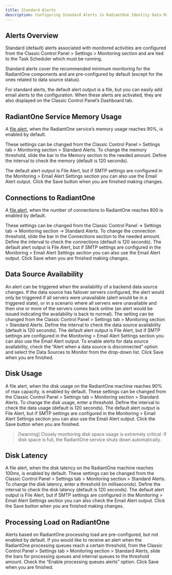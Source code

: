 ```yaml
---
title: Standard Alerts
description: Configuring Standard Alerts in RadiantOne Identity Data Management Control Panel
---
```


## Alerts Overview

Standard (default) alerts associated with monitored activities are configured from the Classic Control Panel > Settings > Monitoring section and are tied to the Task Scheduler which must be running. 

Standard alerts cover the recommended minimum monitoring for the RadiantOne components and are pre-configured by default (except for the ones related to data source status).

For standard alerts, the default alert output is a file, but you can easily add email alerts to the configuration. When these alerts are activated, they are also displayed on the Classic Control Panel’s Dashboard tab.

## RadiantOne Service Memory Usage

A [file alert](#file-alert-settings), when the RadiantOne service’s memory usage reaches 90%, is enabled by default.

These settings can be changed from the Classic Control Panel > Settings tab > Monitoring section > Standard Alerts. To change the memory threshold, slide the bar in the Memory section to the needed amount. Define the interval to check the memory (default is 120 seconds).

The default alert output is File Alert, but if SMTP settings are configured in the Monitoring > Email Alert Settings section you can also use the Email Alert output. Click the Save button when you are finished making changes.

## Connections to RadiantOne

A [file alert](#file-alert-settings), when the number of connections to RadiantOne reaches 800 is enabled by default.

These settings can be changed from the Classic Control Panel -> Settings tab -> Monitoring section -> Standard Alerts. To change the connection threshold, slide the bar in the Connections section to the needed amount. Define the interval to check the connections (default is 120 seconds). The default alert output is File Alert, but if SMTP settings are configured in the Monitoring > Email Alert Settings section you can also use the Email Alert output. Click Save when you are finished making changes.

## Data Source Availability

An alert can be triggered when the availability of a backend data source changes. If the data source has failover servers configured, the alert would only be triggered if all servers were unavailable (alert would be in a triggered state), or in a scenario where all servers were unavailable and then one or more of the servers comes back online (an alert would be issued indicating the availability is back to normal). The setting can be changed from the Classic Control Panel > Settings tab > Monitoring section > Standard Alerts. Define the interval to check the data source availability (default is 120 seconds). The default alert output is File Alert, but if SMTP settings are configured in the Monitoring > Email Alert Settings section you can also use the Email Alert output. To enable alerts for data source availability, check the “Alert when a data source is disconnected” option and select the Data Sources to Monitor from the drop-down list. Click Save when you are finished.

## Disk Usage

A file alert, when the disk usage on the RadiantOne machine reaches 90% of max capacity, is enabled by default. These settings can be changed from the Classic Control Panel > Settings tab > Monitoring section > Standard Alerts. To change the disk usage, enter a threshold. Define the interval to check the data usage (default is 120 seconds). The default alert output is File Alert, but if SMTP settings are configured in the Monitoring > Email Alert Settings section you can also use the Email Alert output. Click the Save button when you are finished.

>[!warning] Closely monitoring disk space usage is extremely critical. If disk space is full, the RadiantOne service shuts down automatically.

## Disk Latency

A file alert, when the disk latency on the RadiantOne machine reaches 100ms, is enabled by default. These settings can be changed from the Classic Control Panel > Settings tab > Monitoring section > Standard Alerts. To change the disk latency, enter a threshold (in milliseconds). Define the interval to check the disk latency (default is 120 seconds). The default alert output is File Alert, but if SMTP settings are configured in the Monitoring > Email Alert Settings section you can also check the Email Alert output. Click the Save button when you are finished making changes.

## Processing Load on RadiantOne

Alerts based on RadiantOne processing load are pre-configured, but not enabled by default. If you would like to receive an alert when the RadiantOne processing queues reach a certain threshold, from the Classic Control Panel > Settings tab > Monitoring section > Standard Alerts, slide the bars for processing queues and internal queues to the threshold amount. Check the “Enable processing queues alerts” option. Click Save when you are finished.

